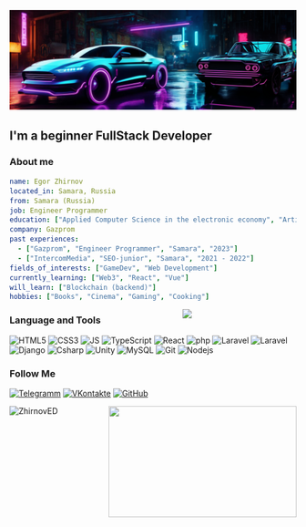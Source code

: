 [![Header](https://github.com/ZhirnovED/ZhirnovED/blob/main/assets/banner.png)](https://t.me/Steven138899)

## I'm a beginner FullStack Developer

### About me

```yaml
name: Egor Zhirnov
located_in: Samara, Russia
from: Samara (Russia)
job: Engineer Programmer
education: ["Applied Computer Science in the electronic economy", "Artificial intelligence and Big data"]
company: Gazprom
past experiences: 
  - ["Gazprom", "Engineer Programmer", "Samara", "2023"]
  - ["IntercomMedia", "SEO-junior", "Samara", "2021 - 2022"]
fields_of_interests: ["GameDev", "Web Development"]
currently_learning: ["Web3", "React", "Vue"]
will_learn: ["Blockchain (backend)"]
hobbies: ["Books", "Cinema", "Gaming", "Cooking"]
```

<img align='right' src='https://user-images.githubusercontent.com/5713670/87202985-820dcb80-c2b6-11ea-9f56-7ec461c497c3.gif' width='200'>

### Language and Tools

![HTML5](https://img.shields.io/badge/-HTML5-E34F26?style=flat-square&logo=html5&logoColor=white)
![CSS3](https://img.shields.io/badge/-CSS3-064168?style=for-badge-loop&logo=css3)
![JS](https://img.shields.io/badge/-JS-064168?style=for-badge-loop&logo=JavaScript)
![TypeScript](https://img.shields.io/badge/-TypeScript-007ACC?style=flat-square&logo=typescript&logoColor=white)
![React](https://img.shields.io/badge/-React-45b8d8?style=flat-square&logo=react&logoColor=white)
![php](https://img.shields.io/badge/-PHP-064168?style=for-badge-loop&logo=php)
![Laravel](https://img.shields.io/badge/-Laravel-064168?style=for-badge-loop&logo=laravel)
![Laravel](https://img.shields.io/badge/-Python-064168?style=for-badge-loop&logo=Python)
![Django](https://img.shields.io/badge/-Django-064168?style=for-badge-loop&logo=Django)
![Csharp](https://img.shields.io/badge/-Csharp-064168?style=for-badge-loop&logo=Csharp)
![Unity](https://img.shields.io/badge/-Unity-064168?style=for-badge-loop&logo=Unity)
![MySQL](https://img.shields.io/badge/-MySQL-064168?style=for-badge-loop&logo=mysql)
![Git](https://img.shields.io/badge/-Git-F05032?style=flat-square&logo=git&logoColor=white)
![Nodejs](https://img.shields.io/badge/-Nodejs-43853d?style=flat-square&logo=Node.js&logoColor=white)

### Follow Me
[![Telegramm](https://img.shields.io/badge/-Telegram-064168?style=for-badge-loop&logo=Telegram)](https://t.me/Steven138899)
[![VKontakte](https://img.shields.io/badge/-VK-064168?style=for-badge-loop&logo=VK&logoColor=4d7db3)](https://vk.com/id268186380)
[![GitHub](https://img.shields.io/badge/-GITHUB-%2312100E?style=for-badge-loop&logo=Github&logoColor=white)](https://github.com/ZhirnovED)


<div>
<img style="float: right;" width="330" height="195" src="https://media1.giphy.com/media/13HgwGsXF0aiGY/giphy.gif"/>
<img src="https://github-readme-stats.vercel.app/api?username=ZhirnovED&show_icons=true&theme=gotham" alt="ZhirnovED"/>
</div>
